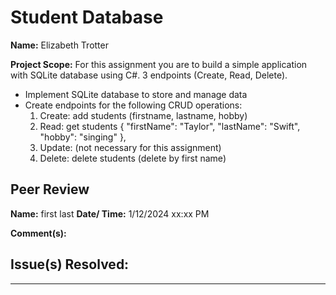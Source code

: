 # Student Database


**Name:** Elizabeth Trotter

**Project Scope:** For this assignment you are to build a simple application with SQLite database using C#. 3 endpoints (Create, Read, Delete).

- Implement SQLite database to store and manage data
- Create endpoints for the following CRUD operations:
    1. Create: add students (firstname, lastname, hobby)
    2. Read: get students
        {
            "firstName": "Taylor",
            "lastName": "Swift",
            "hobby": "singing"
        },
    3. Update: (not necessary for this assignment)
    4. Delete: delete students (delete by first name)


## Peer Review
**Name:** first last **Date/ Time:** 1/12/2024 xx:xx PM

**Comment(s):**


**Issue(s) Resolved:**
- 


---

